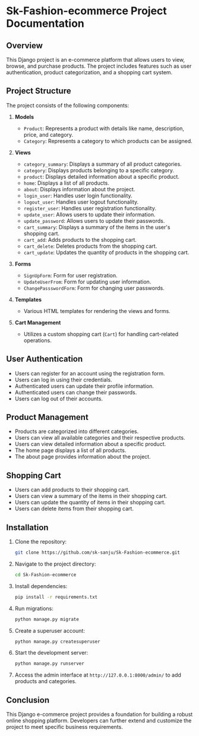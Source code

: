 # Sk-Fashion-ecommerce Project Documentation

## Overview

This Django project is an e-commerce platform that allows users to view, browse, and purchase products. The project includes features such as user authentication, product categorization, and a shopping cart system.

## Project Structure

The project consists of the following components:

1. **Models**
   - `Product`: Represents a product with details like name, description, price, and category.
   - `Category`: Represents a category to which products can be assigned.

2. **Views**
   - `category_summary`: Displays a summary of all product categories.
   - `category`: Displays products belonging to a specific category.
   - `product`: Displays detailed information about a specific product.
   - `home`: Displays a list of all products.
   - `about`: Displays information about the project.
   - `login_user`: Handles user login functionality.
   - `logout_user`: Handles user logout functionality.
   - `register_user`: Handles user registration functionality.
   - `update_user`: Allows users to update their information.
   - `update_password`: Allows users to update their passwords.
   - `cart_summary`: Displays a summary of the items in the user's shopping cart.
   - `cart_add`: Adds products to the shopping cart.
   - `cart_delete`: Deletes products from the shopping cart.
   - `cart_update`: Updates the quantity of products in the shopping cart.

3. **Forms**
   - `SignUpForm`: Form for user registration.
   - `UpdateUserFrom`: Form for updating user information.
   - `ChangePassswordForm`: Form for changing user passwords.

4. **Templates**
   - Various HTML templates for rendering the views and forms.

5. **Cart Management**
   - Utilizes a custom shopping cart (`Cart`) for handling cart-related operations.

## User Authentication

- Users can register for an account using the registration form.
- Users can log in using their credentials.
- Authenticated users can update their profile information.
- Authenticated users can change their passwords.
- Users can log out of their accounts.

## Product Management

- Products are categorized into different categories.
- Users can view all available categories and their respective products.
- Users can view detailed information about a specific product.
- The home page displays a list of all products.
- The about page provides information about the project.

## Shopping Cart

- Users can add products to their shopping cart.
- Users can view a summary of the items in their shopping cart.
- Users can update the quantity of items in their shopping cart.
- Users can delete items from their shopping cart.

## Installation

1. Clone the repository:

   ```bash
   git clone https://github.com/sk-sanju/Sk-Fashion-ecommerce.git
   ```

2. Navigate to the project directory:

   ```bash
   cd Sk-Fashion-ecommerce
   ```

3. Install dependencies:

   ```bash
   pip install -r requirements.txt
   ```

4. Run migrations:

   ```bash
   python manage.py migrate
   ```

5. Create a superuser account:

   ```bash
   python manage.py createsuperuser
   ```

6. Start the development server:

   ```bash
   python manage.py runserver
   ```

7. Access the admin interface at `http://127.0.0.1:8000/admin/` to add products and categories.

## Conclusion

This Django e-commerce project provides a foundation for building a robust online shopping platform. Developers can further extend and customize the project to meet specific business requirements.

